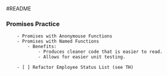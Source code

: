 #README


### Promises Practice
		- Promises with Anonymouse Functions
		- Promises with Named Functions
			- Benefits:
				- Produces cleaner code that is easier to read.
				- Allows for easier unit testing.

		- [ ] Refactor Employee Status List (see TH)
